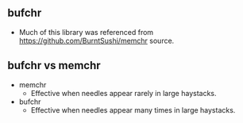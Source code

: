 ## bufchr
* Much of this library was referenced from https://github.com/BurntSushi/memchr source.

## bufchr vs memchr
* memchr
  * Effective when needles appear rarely in large haystacks.
* bufchr
  * Effective when needles appear many times in large haystacks.